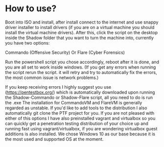 # How to use?

Boot into ISO and install, after install connect to the internet and use snappy driver installer to install drivers (if you are on a virtual machine you should install the virtual machine drivers). After this, click the script on the desktop inside the Shadow folder that you want to turn the machine into, currently you have two options:

Commando (Offensive Security) Or Flare (Cyber Forensics)

Run the powershell script you chose accordingly, reboot after it is done, and you are all set to work inside windows. (If you get any errors when running the script rerun the script. it will retry and try to automatically fix the errors, the most common issue is network problems.)

If you keep receiving errors I highly suggest you use (https://pentestbox.org/) which is automatically downloaded upon running the Shadow-Commando or Shadow-Flare script, all you need to do is run the .exe The installation for CommandoVM and FlareVM is generally regarded as unstable. If you'd like to add tools to the distribution I also automatically git clone the PTF project for you. If you are not pleased with either of this options I have also preinstalled vagrant and virtualbox so you can quickly get a penetration testing distribution of your choice up and running fast using vagrant/virtualbox, if you are wondering virtualbox guest additions is also installed. We chose Windows 10 as our base because it is the most used and supported OS at the moment.
